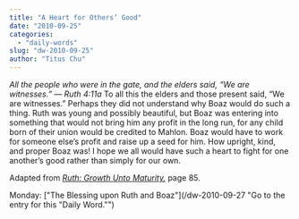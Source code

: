 ```yaml
---
title: "A Heart for Others’ Good"
date: "2010-09-25"
categories: 
  - "daily-words"
slug: "dw-2010-09-25"
author: "Titus Chu"
---
```


_All the people who were in the gate, and the elders said, “We are witnesses.” — Ruth 4:11a_ To all this the elders and those present said, “We are witnesses.” Perhaps they did not understand why Boaz would do such a thing. Ruth was young and possibly beautiful, but Boaz was entering into something that would not bring him any profit in the long run, for any child born of their union would be credited to Mahlon. Boaz would have to work for someone else’s profit and raise up a seed for him. How upright, kind, and proper Boaz was! I hope we all would have such a heart to fight for one another’s good rather than simply for our own.

Adapted from _[Ruth: Growth Unto Maturity](/book-ruth/ "Go to the listing for this book.")[,](/book-journey/ "Go to the listing for this book.")_ page 85.

Monday: ["The Blessing upon Ruth and Boaz"](/dw-2010-09-27 "Go to the entry for this "Daily Word."")
